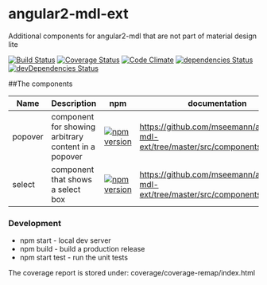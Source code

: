 # angular2-mdl-ext
Additional components for angular2-mdl that are not part of material design lite

[![Build Status](https://travis-ci.org/mseemann/angular2-mdl-ext.svg?branch=master)](https://travis-ci.org/mseemann/angular2-mdl-ext)
[![Coverage Status](https://coveralls.io/repos/github/mseemann/angular2-mdl-ext/badge.svg?branch=master)](https://coveralls.io/github/mseemann/angular2-mdl-ext?branch=master)
[![Code Climate](https://codeclimate.com/github/mseemann/angular2-mdl-ext/badges/gpa.svg)](https://codeclimate.com/github/mseemann/angular2-mdl-ext)
[![dependencies Status](https://david-dm.org/mseemann/angular2-mdl-ext/status.svg)](https://david-dm.org/mseemann/angular2-mdl-ext)
[![devDependencies Status](https://david-dm.org/mseemann/angular2-mdl-ext/dev-status.svg)](https://david-dm.org/mseemann/angular2-mdl-ext?type=dev)


##The components

| Name | Description | npm | documentation
| --- | --- | --- | --- |
| popover | component for showing arbitrary content in a popover | [![npm version](https://badge.fury.io/js/%40angular2-mdl-ext%2Fpopover.svg)](https://badge.fury.io/js/%40angular2-mdl-ext%2Fpopover)| https://github.com/mseemann/angular2-mdl-ext/tree/master/src/components/popover
| select | component that shows a select box | [![npm version](https://badge.fury.io/js/%40angular2-mdl-ext%2Fselect.svg)](https://badge.fury.io/js/%40angular2-mdl-ext%2Fselect)| https://github.com/mseemann/angular2-mdl-ext/tree/master/src/components/select

### Development

* npm start - local dev server
* npm build - build a production release
* npm start test - run the unit tests

The coverage report is stored under: coverage/coverage-remap/index.html